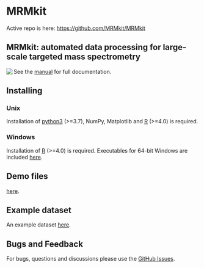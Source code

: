 # MRMkit

Active repo is here: https://github.com/MRMkit/MRMkit

## MRMkit: automated data processing for large-scale targeted mass spectrometry
 
<img src="Figure1_small.png" align="left">

See the [manual](manual.pdf) for full documentation.

## Installing 

### Unix

Installation of [python3](https://www.python.org/) (>=3.7), NumPy, Matplotlib and [R](https://cran.r-project.org/) (>=4.0) is required.

### Windows

Installation of [R](https://cran.r-project.org/) (>=4.0) is required.
Executables for 64-bit Windows are included [here](https://github.com/MRMkit/MRMkit/releases/).

## Demo files

[here](https://drive.google.com/drive/folders/1jSTQ-dsxLj46cATDFGpcyq2Rd0GsBkb1?usp=sharing).

## Example dataset

An example dataset [here](https://drive.google.com/drive/folders/18VtbYfto3sXIJfTpOUetuunyraTCyqdf).

## Bugs and Feedback

For bugs, questions and discussions please use the [GitHub Issues](https://github.com/MRMkit/MRMkit/issues).

